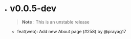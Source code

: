 - # v0.0.5-dev
    > **Note** : This is an unstable release
    - feat(web): Add new About page (#258) by @prayag17